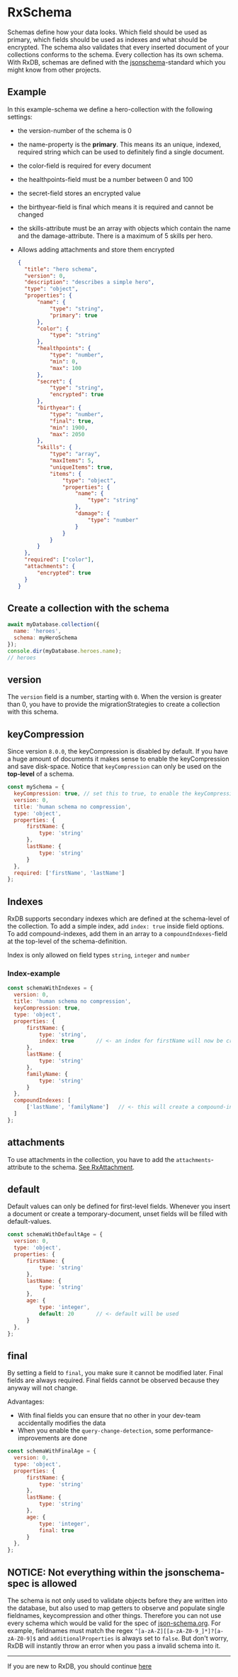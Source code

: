 # RxSchema

Schemas define how your data looks. Which field should be used as primary, which fields should be used as indexes and what should be encrypted. The schema also validates that every inserted document of your collections conforms to the schema. Every collection has its own schema. With RxDB, schemas are defined with the [jsonschema](http://json-schema.org/)-standard which you might know from other projects.

## Example

In this example-schema we define a hero-collection with the following settings:

- the version-number of the schema is 0
- the name-property is the **primary**. This means its an unique, indexed, required string which can be used to definitely find a single document.
- the color-field is required for every document
- the healthpoints-field must be a number between 0 and 100
- the secret-field stores an encrypted value
- the birthyear-field is final which means it is required and cannot be changed
- the skills-attribute must be an array with objects which contain the name and the damage-attribute. There is a maximum of 5 skills per hero.
- Allows adding attachments and store them encrypted

  ```json
  {
    "title": "hero schema",
    "version": 0,
    "description": "describes a simple hero",
    "type": "object",
    "properties": {
        "name": {
            "type": "string",
            "primary": true
        },
        "color": {
            "type": "string"
        },
        "healthpoints": {
            "type": "number",
            "min": 0,
            "max": 100
        },
        "secret": {
            "type": "string",
            "encrypted": true
        },
        "birthyear": {
            "type": "number",
            "final": true,
            "min": 1900,
            "max": 2050
        },
        "skills": {
            "type": "array",
            "maxItems": 5,
            "uniqueItems": true,
            "items": {
                "type": "object",
                "properties": {
                    "name": {
                        "type": "string"
                    },
                    "damage": {
                        "type": "number"
                    }
                }
            }
        }
    },
    "required": ["color"],
    "attachments": {
        "encrypted": true
    }
  }
  ```

## Create a collection with the schema

```javascript
await myDatabase.collection({
  name: 'heroes',
  schema: myHeroSchema
});
console.dir(myDatabase.heroes.name);
// heroes
```


## version
The `version` field is a number, starting with `0`.
When the version is greater than 0, you have to provide the migrationStrategies to create a collection with this schema.

## keyCompression

Since version `8.0.0`, the keyCompression is disabled by default. If you have a huge amount of documents it makes sense to enable the keyCompression and save disk-space.
Notice that `keyCompression` can only be used on the **top-level** of a schema.

```javascript
const mySchema = {
  keyCompression: true, // set this to true, to enable the keyCompression
  version: 0,
  title: 'human schema no compression',
  type: 'object',
  properties: {
      firstName: {
          type: 'string'
      },
      lastName: {
          type: 'string'
      }
  },
  required: ['firstName', 'lastName']
};
```


## Indexes
RxDB supports secondary indexes which are defined at the schema-level of the collection.
To add a simple index, add `index: true` inside field options.
To add compound-indexes, add them in an array to a `compoundIndexes`-field at the top-level of the schema-definition.

Index is only allowed on field types `string`, `integer` and `number`

### Index-example

```js
const schemaWithIndexes = {
  version: 0,
  title: 'human schema no compression',
  keyCompression: true,
  type: 'object',
  properties: {
      firstName: {
          type: 'string',
          index: true       // <- an index for firstName will now be created
      },
      lastName: {
          type: 'string'
      },
      familyName: {
          type: 'string'
      }
  },
  compoundIndexes: [
      ['lastName', 'familyName']   // <- this will create a compound-index for these two fields
  ]
};
```

## attachments
To use attachments in the collection, you have to add the `attachments`-attribute to the schema. [See RxAttachment](./rx-attachment.md).

## default
Default values can only be defined for first-level fields.
Whenever you insert a document or create a temporary-document, unset fields will be filled with default-values.

```js
const schemaWithDefaultAge = {
  version: 0,
  type: 'object',
  properties: {
      firstName: {
          type: 'string'
      },
      lastName: {
          type: 'string'
      },
      age: {
          type: 'integer',
          default: 20       // <- default will be used
      }
  },
};
```

## final
By setting a field to `final`, you make sure it cannot be modified later. Final fields are always required.
Final fields cannot be observed because they anyway will not change.

Advantages:

- With final fields you can ensure that no other in your dev-team accidentally modifies the data
- When you enable the `query-change-detection`, some performance-improvements are done

```js
const schemaWithFinalAge = {
  version: 0,
  type: 'object',
  properties: {
      firstName: {
          type: 'string'
      },
      lastName: {
          type: 'string'
      },
      age: {
          type: 'integer',
          final: true
      }
  },
};
```

## NOTICE: Not everything within the jsonschema-spec is allowed
The schema is not only used to validate objects before they are written into the database, but also used to map getters to observe and populate single fieldnames, keycompression and other things. Therefore you can not use every schema which would be valid for the spec of [json-schema.org](http://json-schema.org/).
For example, fieldnames must match the regex `^[a-zA-Z][[a-zA-Z0-9_]*]?[a-zA-Z0-9]$` and `additionalProperties` is always set to `false`. But don't worry, RxDB will instantly throw an error when you pass a invalid schema into it.


--------------------------------------------------------------------------------

If you are new to RxDB, you should continue [here](./rx-collection.md)
